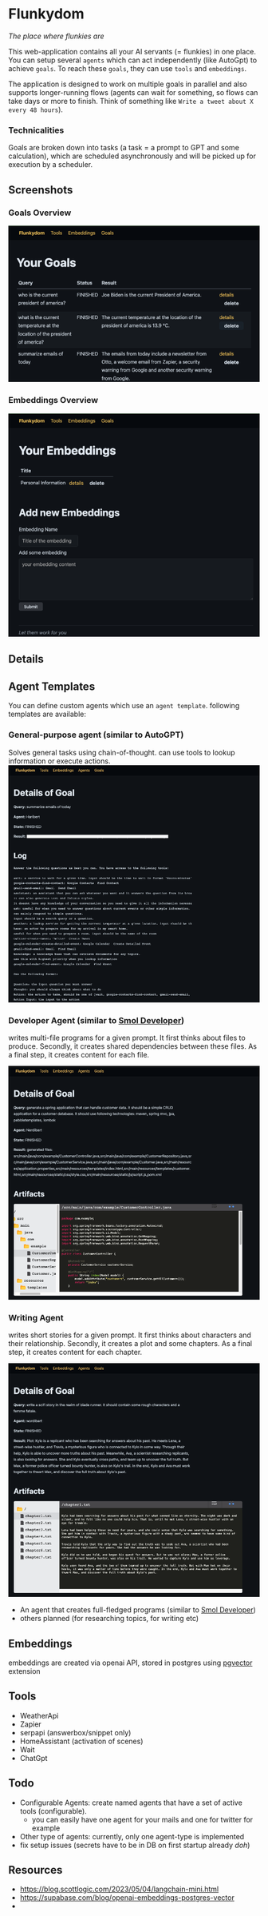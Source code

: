 # Flunkydom

*The place where flunkies are*

This web-application contains all your AI servants (= flunkies) in one place. 
You can setup several `agents` which can act independently (like AutoGpt) to achieve `goals`. To reach 
these `goals`, they can use `tools` and `embeddings`.

The application is designed to work on multiple goals in parallel and also supports longer-running 
flows (agents can wait for something, so flows can take days or more to finish. 
Think of something like `Write a tweet about X every 48 hours`).

### Technicalities

Goals are broken down into tasks (a task = a prompt to GPT and some calculation), which are scheduled asynchronously
and will be picked up for execution by a scheduler.

## Screenshots

### Goals Overview

![Goals](imgs/goals.png)

### Embeddings Overview

![Embeddings](imgs/embeddings.png)

## Details

## Agent Templates

You can define custom agents which use an `agent template`. following templates are available:

### General-purpose agent (similar to AutoGPT)

Solves general tasks using chain-of-thought. can use tools to lookup information or execute actions.
![Agent-Auto](imgs/agent-auto.png)

### Developer Agent (similar to [Smol Developer](https://github.com/smol-ai/developer))

writes multi-file programs for a given prompt. It first thinks about files to produce.
Secondly, it creates shared dependencies between these files. As a final step, it creates content for each file.

![Agent-Dev](imgs/agent-dev.png)


### Writing Agent

writes short stories for a given prompt. It first thinks about characters and their relationship. 
Secondly, it creates a plot and some chapters. As a final step, it creates content for each chapter.

![Agent-Author](imgs/agent-author.png)

* An agent that creates full-fledged programs (similar to [Smol Developer](https://github.com/smol-ai/developer))
* others planned (for researching topics, for writing etc)

## Embeddings

embeddings are created via openai API, stored in postgres using [pgvector](https://github.com/pgvector/pgvector) extension


## Tools

* WeatherApi
* Zapier
* serpapi (answerbox/snippet only)
* HomeAssistant (activation of scenes)
* Wait
* ChatGpt

## Todo

* Configurable Agents: create named agents that have a set of active tools (configurable).
  * you can easily have one agent for your mails and one for twitter for example
* Other type of agents: currently, only one agent-type is implemented
* fix setup issues (secrets have to be in DB on first startup already *doh*)

## Resources

* https://blog.scottlogic.com/2023/05/04/langchain-mini.html
* https://supabase.com/blog/openai-embeddings-postgres-vector
* 
